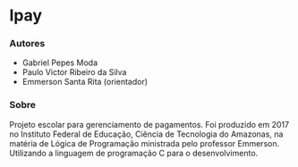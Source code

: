 # Ipay

### Autores
- Gabriel Pepes Moda
- Paulo Victor Ribeiro da Silva
- Emmerson Santa Rita (orientador)

### Sobre

Projeto escolar para gerenciamento de pagamentos. Foi produzido em 2017 no Instituto Federal de Educação, Ciência de Tecnologia do Amazonas, na matéria de Lógica de Programação ministrada pelo professor Emmerson. Utilizando a linguagem de programação C para o desenvolvimento.
